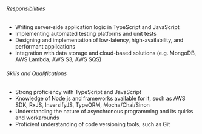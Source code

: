 <!-- ---
layout:       jobs
class:        job
title:        "Mid-level to Senior Node.js Developer"
photo: "https://www.orangeandbronze.com/assets/images/fb-careers.png"
description:  This role will be tasked to write server-side application logic in TypeScript and JavaScript and implement automated testing platforms and unit tests.
date:         2019-06-04 00:00:01 +0800
categories:   jobs
--- -->

###### Responsibilities

- Writing server-side application logic in TypeScript and JavaScript
- Implementing automated testing platforms and unit tests   
- Designing and implementation of low-latency, high-availability, and performant applications
- Integration with data storage and cloud-based solutions (e.g. MongoDB, AWS Lambda, AWS S3, AWS SQS)

###### Skills and Qualifications

- Strong proficiency with TypeScript and JavaScript
- Knowledge of Node.js and frameworks available for it, such as AWS SDK, RxJS, InversifyJS, TypeORM, Mocha/Chai/Sinon
- Understanding the nature of asynchronous programming and its quirks and workarounds
- Proficient understanding of code versioning tools, such as Git
